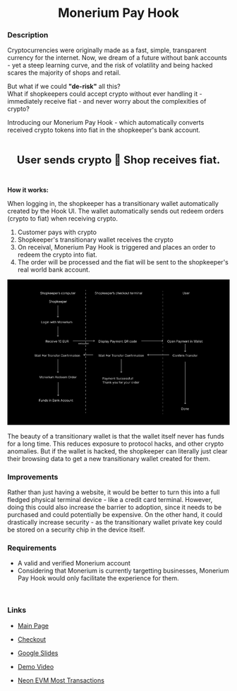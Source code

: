 <h1 align="center">
<b>
Monerium Pay Hook
</b>
</h1>

<h3>Description</h3>
<p>
    Cryptocurrencies were originally made as a fast, simple, transparent currency for the internet. Now, we dream of a future without bank accounts - yet a steep learning curve, and the risk of volatility and being hacked scares the majority of shops and retail. 
</p>
<p>
    But what if we could <b>"de-risk"</b> all this? 
    <br/>
    What if shopkeepers could accept crypto without ever handling it - immediately receive fiat - and never worry about the complexities of crypto?
</p>

<p>
    Introducing our Monerium Pay Hook - which automatically converts received crypto tokens into fiat in the shopkeeper's bank account.
</p>
<br/>
<p align="center">
<font  size="5"><b>
User sends crypto 🤝 Shop receives fiat.
</b>
</font>
</p>
<br/>

<b>How it works:</b>

When logging in, the shopkeeper has a transitionary wallet automatically created by the Hook UI. The wallet automatically sends out redeem orders (crypto to fiat) when receiving crypto.

1. Customer pays with crypto
2. Shopkeeper's transitionary wallet receives the crypto
3. On receival, Monerium Pay Hook is triggered and places an order to redeem the crypto into fiat.
4. The order will be processed and the fiat will be sent to the shopkeeper's real world bank account.

![Alt text](<public/Frame 4 (2).png>)

The beauty of a transitionary wallet is that the wallet itself never has funds for a long time. This reduces exposure to protocol hacks, and other crypto anomalies. But if the wallet is hacked, the shopkeeper can literally just clear their browsing data to get a new transitionary wallet created for them.

<h3>Improvements</h3>

Rather than just having a website, it would be better to turn this into a full fledged physical terminal device - like a credit card terminal. However, doing this could also increase the barrier to adoption, since it needs to be purchased and could potentially be expensive. On the other hand, it could drastically increase security - as the transitionary wallet private key could be stored on a security chip in the device itself.

<h3>Requirements</h3>

- A valid and verified Monerium account
- Considering that Monerium is currently targetting businesses, Monerium Pay Hook would only facilitate the experience for them.

<br/>

<h3>Links</h3>

- [Main Page](https://monerium-pay-hook.vercel.app/)

- [Checkout](https://monerium-pay-hook.vercel.app/checkout)

- [Google Slides](https://docs.google.com/presentation/d/1X5pVATOROzcdmvkb3WyjWFO7JTmOWFdZeNicO-f-VUA/edit?usp=sharing)

- [Demo Video](https://www.youtube.com/watch?v=__VvdX6JypM)

- [Neon EVM Most Transactions](https://docs.google.com/document/d/1jz_sfHtfhLQnYVfSNWgIUDnN5u5IzPfRFdfKBXtDcRI/edit)
